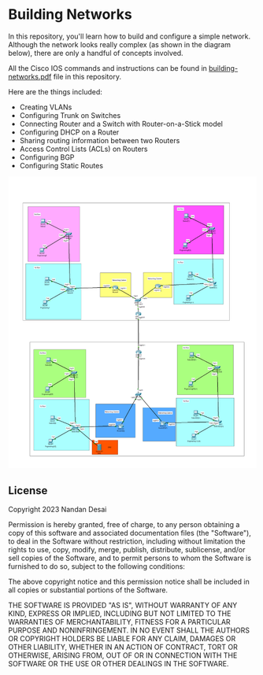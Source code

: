 
# Building Networks

In this repository, you'll learn how to build and configure a simple network. Although the network looks really complex (as shown in the diagram below), there are only a handful of concepts involved.

All the Cisco IOS commands and instructions can be found in [building-networks.pdf](./building-networks.pdf) file in this repository.

Here are the things included:
- Creating VLANs
- Configuring Trunk on Switches
- Connecting Router and a Switch with Router-on-a-Stick model
- Configuring DHCP on a Router
- Sharing routing information between two Routers
- Access Control Lists (ACLs) on Routers
- Configuring BGP
- Configuring Static Routes

![network diagram](./my-network-diagram.png)

## License
Copyright 2023 Nandan Desai

Permission is hereby granted, free of charge, to any person obtaining a copy of this software and associated documentation files (the "Software"), to deal in the Software without restriction, including without limitation the rights to use, copy, modify, merge, publish, distribute, sublicense, and/or sell copies of the Software, and to permit persons to whom the Software is furnished to do so, subject to the following conditions:

The above copyright notice and this permission notice shall be included in all copies or substantial portions of the Software.

THE SOFTWARE IS PROVIDED "AS IS", WITHOUT WARRANTY OF ANY KIND, EXPRESS OR IMPLIED, INCLUDING BUT NOT LIMITED TO THE WARRANTIES OF MERCHANTABILITY, FITNESS FOR A PARTICULAR PURPOSE AND NONINFRINGEMENT. IN NO EVENT SHALL THE AUTHORS OR COPYRIGHT HOLDERS BE LIABLE FOR ANY CLAIM, DAMAGES OR OTHER LIABILITY, WHETHER IN AN ACTION OF CONTRACT, TORT OR OTHERWISE, ARISING FROM, OUT OF OR IN CONNECTION WITH THE SOFTWARE OR THE USE OR OTHER DEALINGS IN THE SOFTWARE.